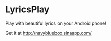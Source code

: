 LyricsPlay
==========

Play with beautiful lyrics on your Android phone!

Get it at http://navybluebox.sinaapp.com/

